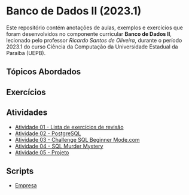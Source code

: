 <h1> Banco de Dados II (2023.1) </h1>
<p>
  Este repositório contém anotações de aulas, exemplos e exercícios que foram desenvolvidos no componente curricular <strong> Banco de Dados II</strong>, lecionado pelo professor <em> Ricardo Santos de Oliveira</em>, durante o período 2023.1 do curso Ciência da Computação da Universidade Estadual da Paraíba (UEPB).
</p>
<h2> Tópicos Abordados </h2>
<ul>

</ul>
<h2> Exercícios </h2>
<ul>

</ul>
<h2> Atividades </h2>
<ul>
  <li> <a href = "https://github.com/josec-junior/UEPB/tree/main/BancoDeDadosII_2023.1/Atividades/Atividade01"> Atividade 01 - Lista de exercícios de revisão </a> </li>
  <li> <a href = "https://github.com/josec-junior/UEPB/tree/main/BancoDeDadosII_2023.1/Atividades/Atividade02"> Atividade 02 - PostgreSQL </a> </li>
  <li> <a href = "https://github.com/josec-junior/UEPB/tree/main/BancoDeDadosII_2023.1/Atividades/Atividade03"> Atividade 03 - Challenge SQL Beginner Mode.com </a> </li>
  <li> <a href = "https://github.com/josec-junior/UEPB/tree/main/BancoDeDadosII_2023.1/Atividades/Atividade04"> Atividade 04 - SQL Murder Mystery </a> </li>
  <li> <a href = "https://github.com/josec-junior/UEPB/tree/main/BancoDeDadosII_2023.1/Atividades/Atividade05"> Atividade 05 - Projeto </a> </li>
</ul>
<h2> Scripts </h2>
<ul>
  <li> <a href = ""> Empresa </a> </li>
</ul>
